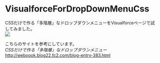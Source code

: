 VisualforceForDropDownMenuCss
=============================

CSSだけで作る「多階層」なドロップダウンメニューをVisualforceページで試してみました。  
<img src="http://cdn-ak.f.st-hatena.com/images/fotolife/t/tyoshikawa1106/20131207/20131207222543.png" />  
  
  
こちらのサイトを参考にしています。  
*CSSだけで作る「多階層」なドロップダウンメニュー*  
http://weboook.blog22.fc2.com/blog-entry-383.html
